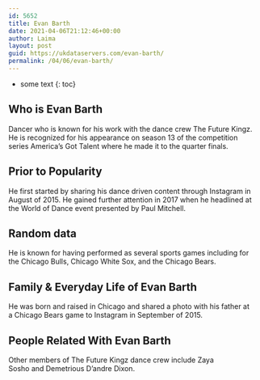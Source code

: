 ```yaml
---
id: 5652
title: Evan Barth
date: 2021-04-06T21:12:46+00:00
author: Laima
layout: post
guid: https://ukdataservers.com/evan-barth/
permalink: /04/06/evan-barth/
---
```


* some text
{: toc}


## Who is Evan Barth
                  
                  
                  
Dancer who is known for his work with the dance crew The Future Kingz. He is recognized for his appearance on season 13 of the competition series America&#8217;s Got Talent where he made it to the quarter finals. 
                  
              
            
              
            
                
                
                
## Prior to Popularity
                  
                  
                  
He first started by sharing his dance driven content through Instagram in August of 2015. He gained further attention in 2017 when he headlined at the World of Dance event presented by Paul Mitchell. 
                  
              
            
              
            
                
                
                
## Random data
                  
                  
                  
He is known for having performed as several sports games including for the Chicago Bulls, Chicago White Sox, and the Chicago Bears. 
                  
              
            
              
            
                
                
                
## Family & Everyday Life of Evan Barth
                  
                  
                  
He was born and raised in Chicago and shared a photo with his father at a Chicago Bears game to Instagram in September of 2015. 
                  
              
            
              
            
                
                
                
## People Related With Evan Barth
                  
                  
                  
Other members of The Future Kingz dance crew include Zaya Sosho and Demetrious D&#8217;andre Dixon. 
                  
              
            
              
            
                
              
            
              
              
            
            
              
            
          
          
          